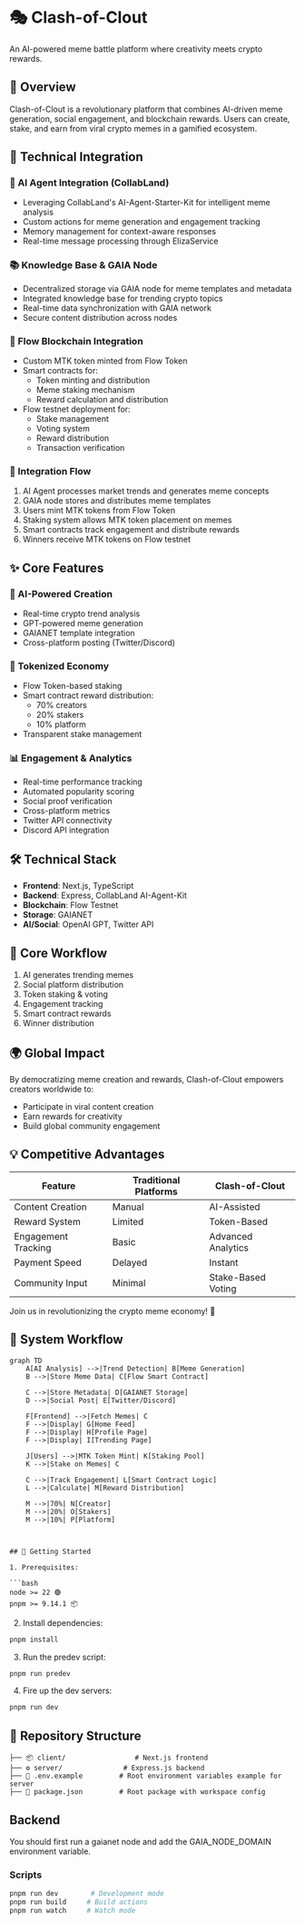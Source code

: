 # 🎭 Clash-of-Clout

An AI-powered meme battle platform where creativity meets crypto rewards.

## 🚀 Overview

Clash-of-Clout is a revolutionary platform that combines AI-driven meme generation, social engagement, and blockchain rewards. Users can create, stake, and earn from viral crypto memes in a gamified ecosystem.

## 🔗 Technical Integration

### 🤖 AI Agent Integration (CollabLand)
- Leveraging CollabLand's AI-Agent-Starter-Kit for intelligent meme analysis
- Custom actions for meme generation and engagement tracking
- Memory management for context-aware responses
- Real-time message processing through ElizaService

### 📚 Knowledge Base & GAIA Node
- Decentralized storage via GAIA node for meme templates and metadata
- Integrated knowledge base for trending crypto topics
- Real-time data synchronization with GAIA network
- Secure content distribution across nodes

### 💎 Flow Blockchain Integration
- Custom MTK token minted from Flow Token
- Smart contracts for:
  - Token minting and distribution
  - Meme staking mechanism
  - Reward calculation and distribution
- Flow testnet deployment for:
  - Stake management
  - Voting system
  - Reward distribution
  - Transaction verification

### 🔄 Integration Flow
1. AI Agent processes market trends and generates meme concepts
2. GAIA node stores and distributes meme templates
3. Users mint MTK tokens from Flow Token
4. Staking system allows MTK token placement on memes
5. Smart contracts track engagement and distribute rewards
6. Winners receive MTK tokens on Flow testnet



## ✨ Core Features

### 🤖 AI-Powered Creation
- Real-time crypto trend analysis
- GPT-powered meme generation
- GAIANET template integration
- Cross-platform posting (Twitter/Discord)

### 💎 Tokenized Economy
- Flow Token-based staking
- Smart contract reward distribution:
  - 70% creators
  - 20% stakers
  - 10% platform
- Transparent stake management

### 📊 Engagement & Analytics
- Real-time performance tracking
- Automated popularity scoring
- Social proof verification
- Cross-platform metrics
- Twitter API connectivity
- Discord API integration

## 🛠 Technical Stack
- **Frontend**: Next.js, TypeScript
- **Backend**: Express, CollabLand AI-Agent-Kit
- **Blockchain**: Flow Testnet
- **Storage**: GAIANET
- **AI/Social**: OpenAI GPT, Twitter API

## 🔄 Core Workflow
1. AI generates trending memes
2. Social platform distribution
3. Token staking & voting
4. Engagement tracking
5. Smart contract rewards
6. Winner distribution

## 🌍 Global Impact
By democratizing meme creation and rewards, Clash-of-Clout empowers creators worldwide to:
- Participate in viral content creation
- Earn rewards for creativity
- Build global community engagement

## 💡 Competitive Advantages

Feature | Traditional Platforms | Clash-of-Clout
--------|---------------------|----------------
Content Creation | Manual | AI-Assisted
Reward System | Limited | Token-Based
Engagement Tracking | Basic | Advanced Analytics
Payment Speed | Delayed | Instant
Community Input | Minimal | Stake-Based Voting

Join us in revolutionizing the crypto meme economy! 🚀

## 🔄 System Workflow

```mermaid
graph TD
    A[AI Analysis] -->|Trend Detection| B[Meme Generation]
    B -->|Store Meme Data| C[Flow Smart Contract]
    
    C -->|Store Metadata| D[GAIANET Storage]
    D -->|Social Post| E[Twitter/Discord]
    
    F[Frontend] -->|Fetch Memes| C
    F -->|Display| G[Home Feed]
    F -->|Display| H[Profile Page]
    F -->|Display| I[Trending Page]
    
    J[Users] -->|MTK Token Mint| K[Staking Pool]
    K -->|Stake on Memes| C
    
    C -->|Track Engagement| L[Smart Contract Logic]
    L -->|Calculate| M[Reward Distribution]
    
    M -->|70%| N[Creator]
    M -->|20%| O[Stakers]
    M -->|10%| P[Platform]



## 🚀 Getting Started

1. Prerequisites:

```bash
node >= 22 🟢
pnpm >= 9.14.1 📦
```

2. Install dependencies:

```bash
pnpm install
```

3. Run the predev script:

```bash
pnpm run predev
```

4. Fire up the dev servers:

```bash
pnpm run dev
```

## 📁 Repository Structure

```
├── 📦 client/                 # Next.js frontend
├── ⚙️ server/               # Express.js backend
├── 📝 .env.example         # Root environment variables example for server
├── 🔧 package.json         # Root package with workspace config
```

## Backend

You should first run a gaianet node and add the GAIA_NODE_DOMAIN environment variable.

### Scripts

```bash
pnpm run dev        # Development mode
pnpm run build     # Build actions
pnpm run watch     # Watch mode
```
